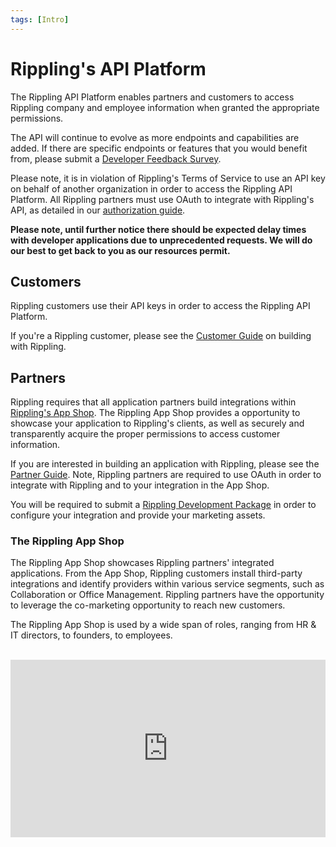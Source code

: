```yaml
---
tags: [Intro]
---
```


# Rippling's API Platform

The Rippling API Platform enables partners and customers to access Rippling company and employee information when granted the appropriate permissions.

The API will continue to evolve as more endpoints and capabilities are added. If there are specific endpoints or features that you would benefit from, please submit a [Developer Feedback Survey](https://developer.rippling.com/docs/rippling-api/docs/Submit/feedback-survey.md).

Please note, it is in violation of Rippling's Terms of Service to use an API key on behalf of another organization in order to access the Rippling API Platform. All Rippling partners must use OAuth to integrate with Rippling's API, as detailed in our [authorization guide](https://developer.rippling.com/docs/rippling-api/docs/Getting-Started/f-Authorization.md).

**Please note, until further notice there should be expected delay times with developer applications due to unprecedented requests. We will do our best to get back to you as our resources permit.**

## Customers

Rippling customers use their API keys in order to access the Rippling API Platform.

If you're a Rippling customer, please see the [Customer Guide](https://developer.rippling.com/docs/rippling-api/docs/Getting-Started/b-Customers.md) on building with Rippling.

## Partners

Rippling requires that all application partners build integrations within [Rippling's App Shop](https://rippling.com/app-shop). The Rippling App Shop provides a opportunity to showcase your application to Rippling's clients, as well as securely and transparently acquire the proper permissions to access customer information.

If you are interested in building an application with Rippling, please see the [Partner Guide](https://developer.rippling.com/docs/rippling-api/docs/Getting-Started/c-Partners.md). Note, Rippling partners are required to use OAuth in order to integrate with Rippling and to your integration in the App Shop.

You will be required to submit a [Rippling Development Package](https://developer.rippling.com/docs/rippling-api/docs/Submit/development-package.md) in order to configure your integration and provide your marketing assets.

### The Rippling App Shop

The Rippling App Shop showcases Rippling partners' integrated applications. From the App Shop, Rippling customers install third-party integrations and identify providers within various service segments, such as Collaboration or Office Management. Rippling partners have the opportunity to leverage the co-marketing opportunity to reach new customers.

The Rippling App Shop is used by a wide span of roles, ranging from HR & IT directors, to founders, to employees.

<br />

<div style="position: relative; padding-bottom: 56.25%; height: 0;"><iframe src="https://www.loom.com/embed/5d86d735ef8244559790dcca2db7e462" frameborder="0" webkitallowfullscreen mozallowfullscreen allowfullscreen style="position: absolute; top: 0; left: 0; width: 100%; height: 100%;"></iframe></div>
